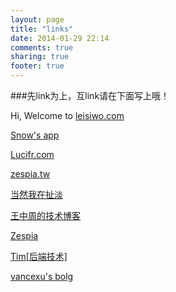 ```yaml
---
layout: page
title: "links"
date: 2014-01-29 22:14
comments: true
sharing: true
footer: true
---
```


###先link为上，互link请在下面写上哦！

Hi, Welcome to [leisiwo.com](http://leisiwo.com)


[Snow's app](http://snowleung.cnblogs.com)

[Lucifr.com](http://lucifr.com)

[zespia.tw](http://zespia.tw)

[当然我在扯淡](http://www.yinwang.org)

[王中周的技术博客](http://wangzz.github.io)

[Zespia](http://http://zespia.tw)

[Tim[后端技术]](http://timyang.net/)

[vancexu's bolg](http://vancexu.github.io)
